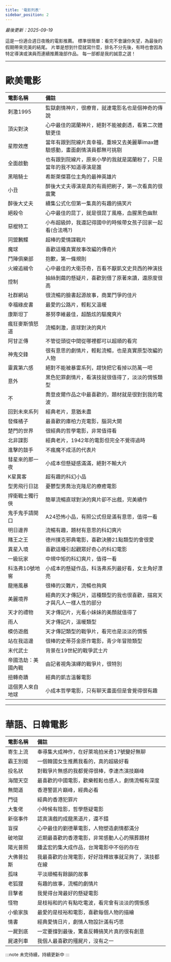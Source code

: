 ```yaml
---
title: '電影列表'
sidebar_position: 2
---
```

*最後更新：2025-09-19*

這是一份適合週日夜晚的電影推薦。
標準很簡單：看完不會讓你失望，為最後的假期帶來完美的結尾。
片單是想到什麼就寫什麼，排名不分先後，有時也會因為特定導演或演員而連續推薦幾部作品。
每一部都是我的誠意之選！

---

# 歐美電影

| 電影名稱      | 備註                                      |
|:----------|:----------------------------------------|
| 刺激1995    | 監獄劇情神片，很療育，就連電影名也是個神奇的傳說                |
| 頂尖對決      | 心中最佳的諾蘭神片，絕對不能被劇透，看第二次體驗更佳              |
| 星際效應      | 當年有跟到院線片真幸福，重映又去美麗華imax體驗感動，畫面劇情演員都無可挑剔 |
| 全面啟動      | 也有跟到院線片，原來小學的我就是諾蘭粉了，只是當年的我不知道導演是誰      |
| 黑暗騎士      | 希斯萊傑篡位主角的最神英雄片                          |
| 小丑        | 醉後大丈夫導演是真的有兩把刷子，第一次看真的很震驚               |
| 醉後大丈夫     | 續集公式化但第一集真的有趣的搞笑片                       |
| 絕殺令       | 心中最佳的昆丁，就是很昆丁風格，血腥黑色幽默                  |
| 惡棍特工      | 小布超級帥，我還記得國中的時候帶女孩子回家一起看(合法嗎?)          |
| 同盟鶼鰈      | 超棒的愛情諜戰片                                |
| 魔球        | 喜歡這種真實故事改編的傳奇片                          |
| 鬥陣俱樂部     | 抱歉，第一條規則                                |
| 火線追緝令     | 心中最佳的大衛芬奇，百看不厭凱文史貝西的神演技                 |
| 控制        | 抽絲剝繭的懸疑片，喜歡到借了原著來讀，還原度很高                |
| 社群網站      | 很流暢的臉書起源故事，商業鬥爭的佳片                      |
| 幸福綠皮書     | 最愛的公路片，輕鬆又溫暖                            |
| 康斯坦丁      | 基努李維最佳，超酷炫的驅魔爽片                         |
| 瘋狂麥斯憤怒道   | 流暢刺激，直球對決的爽片                            |
| 阿甘正傳      | 不管從頭從中間從哪裡都可以超順的看完                      |
| 神鬼交鋒      | 很有意思的劇情片，輕鬆流暢，也是真實原型改編的人物               |
| 靈異第六感     | 絕對不能被暴雷系列，趕快把它看掉以防萬一吧                   |
| 意外        | 黑色犯罪劇情片，看演技就很值得了，淡淡的惆悵類型                |
| 不         | 喬登皮爾作品之中最喜歡的，題材就是很對到我的電波                |
| 回到未來系列    | 經典老片，意猶未盡                               |
| 發條橘子      | 最喜歡的庫柏力克電影，腦洞大開                         |
| 楚門的世界     | 很經典的哲學電影，非常值得看                          |
| 北非諜影      | 經典老片，1942年的電影但完全不覺得過時                   |
| 進擊的鼓手     | 不瘋魔不成活的代表片                              |
| 彗星來的那一夜   | 小成本但懸疑感滿滿，絕對不輸大片                        |
| K星異客      | 超有趣的科幻小品                                |
| 型男飛行日誌    | 憂鬱型男喬治克隆尼的療癒電影                          |
| 捍衛戰士獨行俠   | 簡單流暢直球對決的爽片卻不出戲，完美續作                    |
| 鬼手鬼手請開口   | A24恐怖小品，有照公式但是滿有意思，值得一看                 |
| 明日邊界      | 流暢有趣，題材有意思的科幻爽片                         |
| 賭王之王      | 德州撲克邪典電影，喜歡決勝21點類型的會很愛                  |
| 異星入境      | 喜歡這種引起觀眾好奇心的科幻電影                        |
| 一級玩家      | 中規中矩的科幻爽片，值得一看                          |
| 科洛弗10號地窖  | 小成本的懸疑作品，科洛弗系列最好看，女主角好漂亮                |
| 龍捲風暴      | 很棒的災難片，流暢也夠爽                            |
| 美麗境界      | 經典的天才傳記片，這種類型的我也很喜歡，描寫天才與凡人一樣人性的部分      |
| 天才的禮物     | 天才傳記片，光看小妹妹的美顏就值得了                      |
| 雨人        | 天才傳記片，溫暖類型                              |
| 模仿遊戲      | 天才傳記類型的戰爭片，看完也是淡淡的惆悵                    |
| 站在我這邊     | 很棒的史蒂芬金原作電影，青少年冒險類型                     |
| 末代武士      | 背景在19世紀的戰爭武士片                           |
| 帝國浩劫：美國內戰 | 由記者視角演繹的戰爭片，很特別                         |
| 扭轉奇蹟      | 經典的凱吉溫馨電影                               |
| 這個男人來自地球  | 小成本哲學電影，只有聊天畫面但是會覺得很有趣              |
---
# 華語、日韓電影

| 電影名稱  | 備註                         |
|:------|:---------------------------|
| 寄生上流  | 奉導集大成神作，在好萊塢拍米奇17號變好無聊     |
| 霸王別姬  | 一個韓國女生推薦我看的，真的超級好看         |
| 投名狀   | 對戰爭片無感的我都覺得很棒，李連杰演技巔峰      |
| 海闊天空  | 最喜歡的中國電影，歡樂輕鬆也感人，劇情流暢有深度   |
| 無間道   | 香港警匪片巔峰，經典必看               |
| 門徒    | 經典的香港犯罪片                   |
| 大隻佬   | 小時候有陰影，哲學懸疑電影              |
| 新宿事件  | 認真演戲的成龍黑道片，還不錯             |
| 盲探    | 心中最佳的劉德華電影，人物塑造劇情都滿分       |
| 破地獄   | 近期最喜歡的香港電影，非常感動人心的殯葬題材     |
| 陽光普照  | 鍾孟宏的集大成作品，台灣電影中不俗的存在       |
| 大佛普拉斯 | 我最喜歡的台灣電影，好好詮釋故事就足夠了，演技都在線 |
| 孤味    | 平淡順暢有餘韻的故事                 |
| 老狐狸   | 有趣的故事，流暢的劇情片               |
| 目擊者   | 我覺得台灣最好的懸疑電影               |
| 怪物    | 是枝裕和的片有點吃電波，看完會有淡淡的惆悵感     |
| 小偷家族  | 最愛的是枝裕和電影，喜歡每個人物的描繪        |
| 情書    | 經典愛情日片，劇情人物設計滿有巧思          |
| 一屍到底  | 一定要撐到最後，驚喜反轉搞笑片真的很有創意      |
| 屍速列車  | 我個人最喜歡的殭屍片，沒有之一            |

:::note
未完待續，持續更新中
:::
